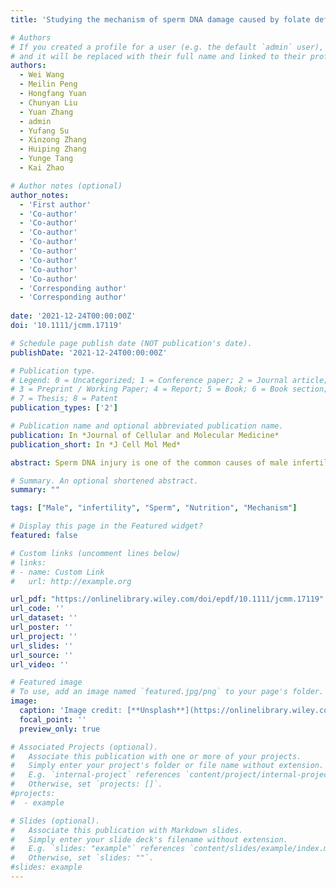 ```yaml
---
title: 'Studying the mechanism of sperm DNA damage caused by folate deficiency'

# Authors
# If you created a profile for a user (e.g. the default `admin` user), write the username (folder name) here
# and it will be replaced with their full name and linked to their profile.
authors: 
  - Wei Wang
  - Meilin Peng
  - Hongfang Yuan 
  - Chunyan Liu
  - Yuan Zhang
  - admin
  - Yufang Su
  - Xinzong Zhang  
  - Huiping Zhang
  - Yunge Tang
  - Kai Zhao  

# Author notes (optional)
author_notes:
  - 'First author'
  - 'Co-author'
  - 'Co-author' 
  - 'Co-author'
  - 'Co-author' 
  - 'Co-author'
  - 'Co-author' 
  - 'Co-author'
  - 'Co-author'   
  - 'Corresponding author'
  - 'Corresponding author'
  
date: '2021-12-24T00:00:00Z'
doi: '10.1111/jcmm.17119'

# Schedule page publish date (NOT publication's date).
publishDate: '2021-12-24T00:00:00Z'

# Publication type.
# Legend: 0 = Uncategorized; 1 = Conference paper; 2 = Journal article;
# 3 = Preprint / Working Paper; 4 = Report; 5 = Book; 6 = Book section;
# 7 = Thesis; 8 = Patent
publication_types: ['2']

# Publication name and optional abbreviated publication name.
publication: In *Journal of Cellular and Molecular Medicine*
publication_short: In *J Cell Mol Med*

abstract: Sperm DNA injury is one of the common causes of male infertility. Folic acid deficiency would increase the methylation level of the important genes, including those involved in DNA double-strand break (DSB) repair pathway. In the early stages, we analysed the correlation between seminal plasma folic acid concentration and semen parameters in 157 infertility patients and 91 sperm donor volunteers, and found that there was a significant negative correlation between seminal folic acid concentration and sperm DNA Fragmentation Index (DFI; r = −0.495, p < 0.01). Then through reduced representation bisulphite sequencing, global DNA methylation of sperm of patients in the low folic acid group and the high folic acid group was analysed, it was found that the methylation level in Rad54 promoter region increased in the folic acid deficiency group compared with the normal folic acid group. Meanwhile, the results of animal model and spermatocyte line (GC-2) also found that folic acid deficiency can increase the methylation level in Rad54 promoter region, increased sperm DFI in mice, increased the expression of γ-H2AX, that is, DNA injury marker protein, and increased sensitivity of GC-2 to external damage and stimulation. The study indicates that the expression of Rad54 is downregulated by folic acid deficiency via DNA methylation. This may be one of the mechanisms of sperm DNA damage caused by folate deficiency.

# Summary. An optional shortened abstract.
summary: ""

tags: ["Male", "infertility", "Sperm", "Nutrition", "Mechanism"]

# Display this page in the Featured widget?
featured: false

# Custom links (uncomment lines below)
# links:
# - name: Custom Link
#   url: http://example.org

url_pdf: "https://onlinelibrary.wiley.com/doi/epdf/10.1111/jcmm.17119"
url_code: ''
url_dataset: ''
url_poster: ''
url_project: ''
url_slides: ''
url_source: ''
url_video: ''

# Featured image
# To use, add an image named `featured.jpg/png` to your page's folder.
image:
  caption: 'Image credit: [**Unsplash**](https://onlinelibrary.wiley.com/doi/10.1111/jcmm.17119)'
  focal_point: ''
  preview_only: true

# Associated Projects (optional).
#   Associate this publication with one or more of your projects.
#   Simply enter your project's folder or file name without extension.
#   E.g. `internal-project` references `content/project/internal-project/index.md`.
#   Otherwise, set `projects: []`.
#projects:
#  - example

# Slides (optional).
#   Associate this publication with Markdown slides.
#   Simply enter your slide deck's filename without extension.
#   E.g. `slides: "example"` references `content/slides/example/index.md`.
#   Otherwise, set `slides: ""`.
#slides: example
---
```

